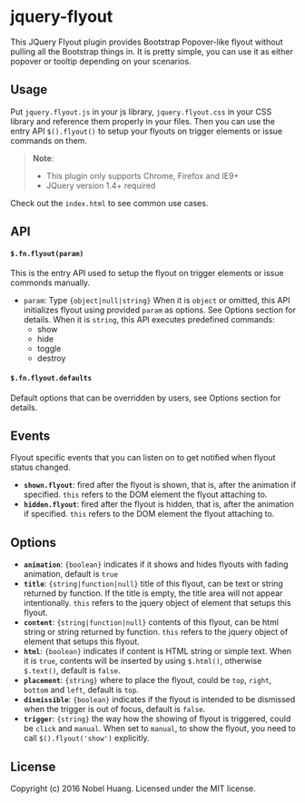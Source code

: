 jquery-flyout
===========

This JQuery Flyout plugin provides Bootstrap Popover-like flyout without pulling all the Bootstrap things in. It is pretty simple, you can use it as either popover or tooltip depending on your scenarios.


Usage
---------

Put `jquery.flyout.js` in your js library, `jquery.flyout.css` in your CSS library and reference them properly in your files. Then you can use the entry API `$().flyout()` to setup your flyouts on trigger elements or issue commands on them.

> **Note**:
> 
> - This plugin only supports Chrome, Firefox and IE9+
> - JQuery version 1.4+ required

Check out the `index.html` to see common use cases.


API
-----

#### `$.fn.flyout(param)`

This is the entry API used to setup the flyout on trigger elements or issue commonds manually.

- `param`: Type `{object|null|string}`
When it is `object` or omitted, this API initializes flyout using provided `param` as options. See Options section for details.
When it is `string`, this API executes predefined commands:
    + show
    + hide
    + toggle
    + destroy

#### `$.fn.flyout.defaults`

Default options that can be overridden by users, see Options section for details.


Events
-------

Flyout specific events that you can listen on to get notified when flyout status changed.

- **`shown.flyout`**: fired after the flyout is shown, that is, after the animation if specified. `this` refers to the DOM element the flyout attaching to.
- **`hidden.flyout`**: fired after the flyout is hidden, that is, after the animation if specified. `this` refers to the DOM element the flyout attaching to.


Options
-----------

- **`animation`**: `{boolean}` indicates if it shows and hides flyouts with fading animation, default is `true`
- **`title`**: `{string|function|null}` title of this flyout, can be text or string returned by function. If the title is empty, the title area will not appear intentionally. `this` refers to the jquery object of element that setups this flyout.
- **`content`**: `{string|function|null}` contents of this flyout, can be html string or string returned by function. `this` refers to the jquery object of element that setups this flyout.
- **`html`**: `{boolean}` indicates if content is HTML string or simple text. When it is `true`, contents will be inserted by using `$.html()`, otherwise `$.text()`, default is `false`.
- **`placement`**: `{string}` where to place the flyout, could be `top`, `right`, `bottom` and `left`, default is `top`.
- **`dismissible`**: `{boolean}` indicates if the flyout is intended to be dismissed when the trigger is out of focus, default is `false`.
- **`trigger`**: `{string}` the way how the showing of flyout is triggered, could be `click` and `manual`. When set to `manual`, to show the flyout, you need to call `$().flyout('show')` explicitly.


License
----------

Copyright (c) 2016 Nobel Huang. Licensed under the MIT license.
